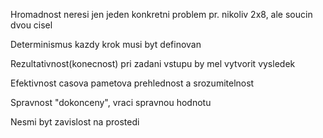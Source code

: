 Hromadnost
	neresi jen jeden konkretni problem
		pr. nikoliv 2x8, ale soucin dvou cisel

Determinismus
	kazdy krok musi byt definovan

Rezultativnost(konecnost)
	pri zadani vstupu by mel vytvorit vysledek

Efektivnost
	casova
	pametova
	prehlednost a srozumitelnost

Spravnost
	"dokonceny", vraci spravnou hodnotu

Nesmi byt zavislost na prostedi

